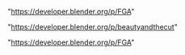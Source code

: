"https://developer.blender.org/p/FGA"

 
"https://developer.blender.org/p/beautyandthecut"


"https://developer.blender.org/p/FGA"


 
